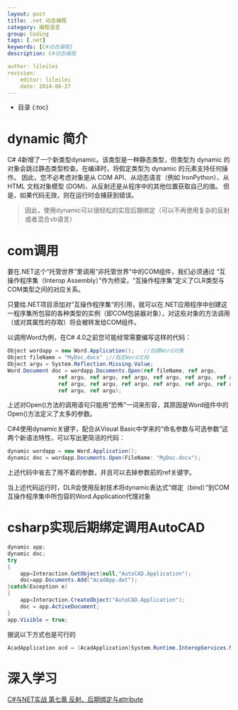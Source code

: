 ```yaml
---
layout: post
title: .net 动态编程
category: 编程语言
group: Coding
tags: [.net]
keywords: [C#动态编程]
description: C#动态编程

author: lileilei
revision:
    editor: lileilei
    date: 2014-08-27
---
```


* 目录
{:toc}

# dynamic 简介

C# 4新增了一个新类型dynamic。该类型是一种静态类型，但类型为 dynamic 的对象会跳过静态类型检查。在编译时，将假定类型为 dynamic 的元素支持任何操作。 因此，您不必考虑对象是从 COM API、从动态语言（例如 IronPython）、从 HTML 文档对象模型 (DOM)、从反射还是从程序中的其他位置获取自己的值。 但是，如果代码无效，则在运行时会捕获到错误。

> 因此，使用dynamic可以很轻松的实现后期绑定（可以不再使用复杂的反射或者混合vb语言）

# com调用

要在.NET这个“托管世界”里调用“非托管世界”中的COM组件，我们必须通过 “互操作程序集（Interop Assembly）”作为桥梁，“互操作程序集”定义了CLR类型与COM类型之间的对应关系。

只要给.NET项目添加对“互操作程序集”的引用，就可以在.NET应用程序中创建这一程序集所包容的各种类型的实例（即COM包装器对象），对这些对象的方法调用（或对其属性的存取）将会被转发给COM组件。

以调用Word为例，在C# 4.0之前您可能经常需要编写这样的代码：

 
~~~ csharp
Object wordapp = new Word.Application();   //创建Word对象
Object fileName = "MyDoc.docx" ;//指定Word文档
Object argu = System.Reflection.Missing.Value;
Word.Document doc = wordapp.Documents.Open(ref fileName, ref argu, 
                ref argu, ref argu, ref argu, ref argu, ref argu, ref argu,
                ref argu, ref argu, ref argu, ref argu, ref argu, ref argu, 
                ref argu, ref argu);
~~~

上述对Open()方法的调用语句只能用“恐怖”一词来形容，其原因是Word组件中的Open()方法定义了太多的参数。

C#4使用dynamic关键字，配合从Visual Basic中学来的“命名参数与可选参数”这两个新语法特性，可以写出更简洁的代码：

~~~ csharp
dynamic wordapp = new Word.Application();
dynamic doc = wordapp.Documents.Open(FileName: "MyDoc.docx");
~~~

上述代码中省去了用不着的参数，并且可以去掉参数前的ref关键字。

当上述代码运行时，DLR会使用反射技术将dynamic表达式“绑定（bind）”到COM互操作程序集中所包容的Word.Application代理对象


# csharp实现后期绑定调用AutoCAD

~~~ csharp
dynamic app;
dynamic doc;
try
{
    app=Interaction.GetObject(null,"AutoCAD.Application");
    doc=app.Documents.Add("AcadApp.dwt");
}catch(Exception e)
{
    app=Interaction.CreateObject("AutoCAD.Application");
    doc = app.ActiveDocument;
}
app.Visible = true;
~~~

据说以下方式也是可行的

~~~ csharp
AcadApplication acd = (AcadApplication)System.Runtime.InteropServices.Marshal.GetActiveObject("AutoCAD.Application");
~~~

# 深入学习

[C#与NET实战 第七章 反射、后期绑定与attribute](http://www.cnblogs.com/idior/articles/869204.html)


 


